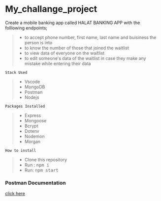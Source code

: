 # My_challange_project
Create a mobile banking app called HALAT BANKING APP with the folllowing endpoints;
>- to accept phone number, first name, last name and buisiness the person is into
>- to know the number of those that joined the waitlist
>- to view data of everyone on the waitlist
>- to edit someone's data of the waitlist in case they make any mistake while entering their data

````````
Stack Used
```````````
>- Vscode
>- MongoDB
>- Postman
>- Nodejs

```````
Packages Installed
````````````
>- Express
>- Mongoose
>- Bcrypt
>- Dotenv
>- Nodemon
>- Morgan

``````````````
How to install
``````````````
>- Clone this repository
>- Run : <kbd>npm i </kbd>
>- Run: <kbd>npm start <kbd>

### Postman Documentation
[click here](https://documenter.getpostman.com/view/22271662/UzkQYcwh)
